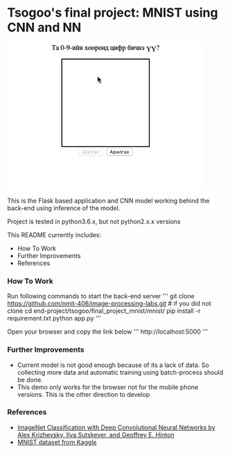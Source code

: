 # Tsogoo's final project: MNIST using CNN and NN

![mnist demo][demo]

[demo]: https://raw.githubusercontent.com/nmit-406/image-processing-labs/master/end-project/tsogoo/final_project_mnist/mnist/images/nmit-img-processing-demo-5.gif "Demo gif"

This is the Flask based application and CNN model working behind the back-end using inference of the model.

Project is tested in python3.6.x, but not python2.x.x versions

This README currently includes:
- How To Work
- Further Improvements
- References

### How To Work

Run following commands to start the back-end server
'''
git clone https://github.com/nmit-406/image-processing-labs.git # if you did not clone
cd end-project/tsogoo/final_project_mnist/mnist/
pip install -r requirement.txt
python app.py
'''


Open your browser and copy the link below
'''
http://localhost:5000
'''

### Further Improvements

- Current model is not good enough because of its a lack of data. So collecting more data and automatic training using batch-process should be done.
- This demo only works for the browser not for the mobile phone versions. This is the other direction to develop

### References

- [ImageNet Classification with Deep Convolutional Neural Networks by Alex Krizhevsky, Ilya Sutskever, and Geoffrey E. Hinton](https://papers.nips.cc/paper/4824-imagenet-classification-with-deep-convolutional-neural-networks.pdf)
- [MNIST dataset from Kaggle](https://www.kaggle.com/c/digit-recognizer)
